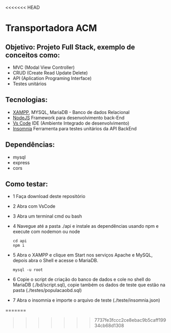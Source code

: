 <<<<<<< HEAD
# Transportadora ACM
## Objetivo: Projeto Full Stack, exemplo de conceitos como:

- MVC (Modal View Controller)
- CRUD (Create Read Update Delete)
- API (Aplication Programing Interface)
- Testes unitários

## Tecnologias:
- [XAMPP](https://www.apachefriends.org/pt_br/index.html), MYSQL, MariaDB - Banco de dados Relacional
- [NodeJS](https://nodejs.org/en) Framework para desenvolvimento back-End
- [Vs Code](https://code.visualstudio.com) IDE (Ambiente Integrado de desenvolvimento)
- [Insomnia](https://app.insomnia.rest/app/organization/create) Ferramenta para testes unitários da API BackEnd

## Dependências:
- mysql
- express
- cors
 
## Como testar:
- 1 Faça download deste repositório
- 2 Abra com VsCode
- 3 Abra um terminal cmd ou bash
- 4 Navegue até a pasta ./api e instale as dependências usando npm e execute com nodemon ou node

  ```
  cd api
  npm i
  ```
 - 5 Abra o XAMPP e clique em Start nos serviços Apache e MySQL, depois abra o Shell e acesse o MariaDB.

    ```
    mysql -u root
     ```
 - 6 Copie o script de criação do banco de dados e cole no shell do MariaDB (./bd/script.sql), copie também os dados de teste que estão na pasta (./testes/populacaobd.sql)
 - 7 Abra o insomnia e importe o arquivo de teste (./teste/insomnia.json)
 
=======

>>>>>>> 7737fe3fccc2ce8ebac9b5caff19934cb68d1308
